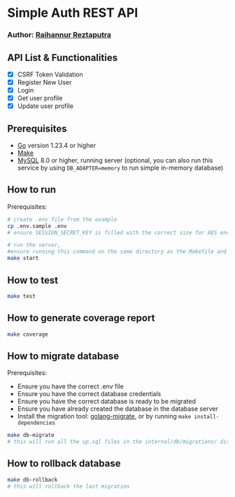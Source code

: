 # Simple Auth REST API
### Author: [Raihannur Reztaputra](https://www.linkedin.com/in/raihannurr)

## API List & Functionalities
- [x] CSRF Token Validation
- [x] Register New User
- [x] Login
- [x] Get user profile
- [x] Update user profile

## Prerequisites
- [Go](https://golang.org/dl/) version 1.23.4 or higher
- [Make](https://www.gnu.org/software/make/)
- [MySQL](https://www.mysql.com/) 8.0 or higher, running server (optional, you can also run this service by using `DB_ADAPTER=memory` to run simple in-memory database)

## How to run
Prerequisites:


```bash
# create .env file from the example
cp .env.sample .env
# ensure SESSION_SECRET_KEY is filled with the correct size for AES encryption

# run the server,
#ensure running this command on the same directory as the Makefile and the .env file
make start
```

## How to test
```bash
make test
```

## How to generate coverage report
```bash
make coverage
```

## How to migrate database
Prerequisites:
- Ensure you have the correct .env file
- Ensure you have the correct database credentials
- Ensure you have the correct database is ready to be migrated
- Ensure you have already created the database in the database server
- Install the migration tool: [golang-migrate](https://github.com/golang-migrate/migrate), or by running `make install-dependencies`

```bash
make db-migrate
# this will run all the up.sql files in the internal/db/migrations/ directory
```

## How to rollback database
```bash
make db-rollback
# this will rollback the last migration
```